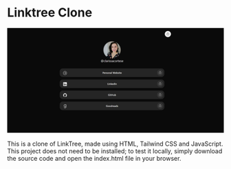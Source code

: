 # Linktree Clone

![cover](./src/final-result.png)

This is a clone of LinkTree, made using HTML, Tailwind CSS and JavaScript.
This project does not need to be installed; to test it locally, simply download the source code and open the index.html file in your browser.
